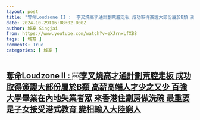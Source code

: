 ```yaml
---
layout: post
title: "奪命Loudzone II : ￼李叉燒高才通計劃荒腔走板 成功取得簽證大部份屬於B類 高薪高端人才少之又少 百強大學畢業在內地失業者眾 來香港住劏房做洗碗 最重要是子女接受港式教育 變相輸入大陸窮人"
date: 2024-10-29T16:08:02.000Z
author: 城寨 Singjai
from: https://www.youtube.com/watch?v=zXJrnxLfXB8
tags: [ 城寨 ]
comments: True
categories: [ 城寨 ]
---
```

<!--1730218082000-->
[奪命Loudzone II : ￼李叉燒高才通計劃荒腔走板 成功取得簽證大部份屬於B類 高薪高端人才少之又少 百強大學畢業在內地失業者眾 來香港住劏房做洗碗 最重要是子女接受港式教育 變相輸入大陸窮人](https://www.youtube.com/watch?v=zXJrnxLfXB8)
------

<div>

</div>

